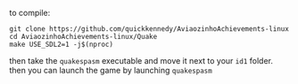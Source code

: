 to compile:

```
git clone https://github.com/quickkennedy/AviaozinhoAchievements-linux
cd AviaozinhoAchievements-linux/Quake
make USE_SDL2=1 -j$(nproc)
```

then take the `quakespasm` executable and move it next to your `id1` folder.
then you can launch the game by launching `quakespasm`
